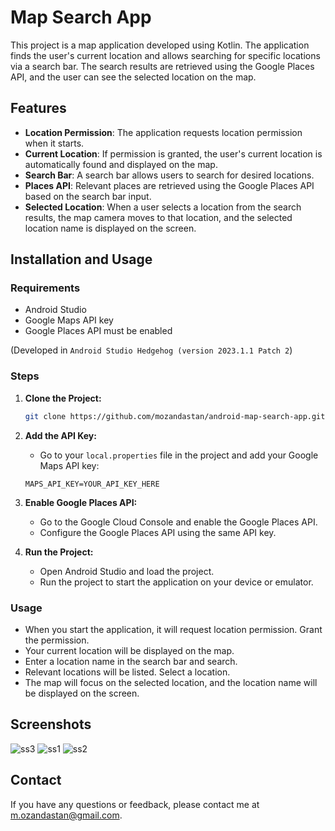 # Map Search App

This project is a map application developed using Kotlin. The application finds the user's current location and allows searching for specific locations via a search bar. The search results are retrieved using the Google Places API, and the user can see the selected location on the map.

## Features

- **Location Permission**: The application requests location permission when it starts.
- **Current Location**: If permission is granted, the user's current location is automatically found and displayed on the map.
- **Search Bar**: A search bar allows users to search for desired locations.
- **Places API**: Relevant places are retrieved using the Google Places API based on the search bar input.
- **Selected Location**: When a user selects a location from the search results, the map camera moves to that location, and the selected location name is displayed on the screen.

## Installation and Usage

### Requirements

- Android Studio
- Google Maps API key
- Google Places API must be enabled

(Developed in `Android Studio Hedgehog (version 2023.1.1 Patch 2`)

### Steps

1. **Clone the Project:**

    ```sh
    git clone https://github.com/mozandastan/android-map-search-app.git
    ```

2. **Add the API Key:**

    - Go to your `local.properties` file in the project and add your Google Maps API key:
    ```properties
    MAPS_API_KEY=YOUR_API_KEY_HERE
    ```

3. **Enable Google Places API:**

    - Go to the Google Cloud Console and enable the Google Places API.
    - Configure the Google Places API using the same API key.

4. **Run the Project:**

    - Open Android Studio and load the project.
    - Run the project to start the application on your device or emulator.

### Usage

- When you start the application, it will request location permission. Grant the permission.
- Your current location will be displayed on the map.
- Enter a location name in the search bar and search.
- Relevant locations will be listed. Select a location.
- The map will focus on the selected location, and the location name will be displayed on the screen.

## Screenshots

![ss3](https://github.com/mozandastan/android-map-search-app/assets/151640771/c72964c9-524b-44c5-8d0d-ecb2fa40de13)
![ss1](https://github.com/mozandastan/android-map-search-app/assets/151640771/bcf38245-77cd-4c52-82db-c9d180b57acd) 
![ss2](https://github.com/mozandastan/android-map-search-app/assets/151640771/fb5dc1de-78a3-46cc-8256-1d7a8219248a) 


## Contact

If you have any questions or feedback, please contact me at [m.ozandastan@gmail.com](mailto:m.ozandastan@gmail.com).

